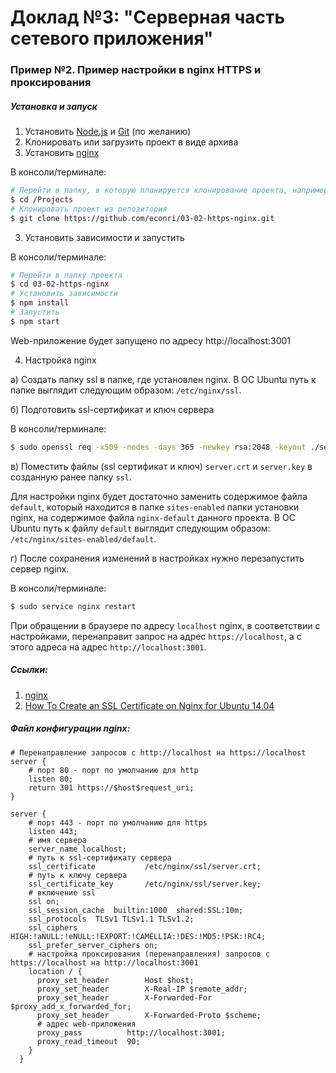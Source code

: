 # Доклад №3: "Серверная часть сетевого приложения"

### Пример №2. Пример настройки в nginx HTTPS и проксирования

##### Установка и запуск

1. Установить [Node.js](https://nodejs.org/en/) и [Git](https://git-scm.com/downloads) (по желанию)
2. Клонировать или загрузить проект в виде архива
3. Установить [nginx](https://nginx.org/ru/download.html)

В консоли/терминале:
``` bash
# Перейти в папку, в которую планируется клонирование проекта, например:
$ cd /Projects
# Клонировать проект из репозитория
$ git clone https://github.com/econri/03-02-https-nginx.git
```

3. Установить зависимости и запустить

В консоли/терминале:

``` bash
# Перейти в папку проекта
$ cd 03-02-https-nginx
# Установить зависимости
$ npm install
# Запустить
$ npm start
```

Web-приложение будет запущено по адресу http://localhost:3001

4. Настройка nginx

а) Создать папку ssl в папке, где установлен nginx. 
В ОС Ubuntu путь к папке выглядит следующим образом: `/etc/nginx/ssl`.

б) Подготовить ssl-сертификат и ключ сервера

В консоли/терминале:

``` bash
$ sudo openssl req -x509 -nodes -days 365 -newkey rsa:2048 -keyout ./server.key -out ./server.crt
```

в) Поместить файлы (ssl сертификат и ключ) `server.crt` и `server.key` в созданную ранее папку `ssl`.

Для настройки nginx  будет достаточно заменить содержимое файла `default`, который находится в папке `sites-enabled` папки установки nginx, на содержимое файла `nginx-default` данного проекта. В ОС Ubuntu путь к файлу `default` выглядит следующим образом: `/etc/nginx/sites-enabled/default`.

г) После сохранения изменений в настройках нужно перезапустить сервер nginx.

В консоли/терминале:

``` bash
$ sudo service nginx restart
```

При обращении в браузере по адресу `localhost` nginx, в соответствии с настройками, перенаправит запрос на адрес `https://localhost`, а с этого адреса на адрес `http://localhost:3001`. 

##### Ссылки:

1. [nginx](https://nginx.org/ru/download.html)
2. [How To Create an SSL Certificate on Nginx for Ubuntu 14.04](https://www.digitalocean.com/community/tutorials/how-to-create-an-ssl-certificate-on-nginx-for-ubuntu-14-04)

##### Файл конфигурации nginx:

``` nginx
# Перенаправление запросов с http://localhost на https://localhost
server {
    # порт 80 - порт по умолчанию для http
    listen 80;
    return 301 https://$host$request_uri;
}

server {
    # порт 443 - порт по умолчанию для https
    listen 443;
    # имя сервера
    server_name localhost;
    # путь к ssl-сертификату сервера
    ssl_certificate           /etc/nginx/ssl/server.crt;
    # путь к ключу сервера
    ssl_certificate_key       /etc/nginx/ssl/server.key;
    # включение ssl
    ssl on;
    ssl_session_cache  builtin:1000  shared:SSL:10m;
    ssl_protocols  TLSv1 TLSv1.1 TLSv1.2;
    ssl_ciphers HIGH:!aNULL:!eNULL:!EXPORT:!CAMELLIA:!DES:!MD5:!PSK:!RC4;
    ssl_prefer_server_ciphers on;
    # настройка проксирования (перенаправления) запросов с https://localhost на http://localhost:3001
    location / {
      proxy_set_header        Host $host;
      proxy_set_header        X-Real-IP $remote_addr;
      proxy_set_header        X-Forwarded-For $proxy_add_x_forwarded_for;
      proxy_set_header        X-Forwarded-Proto $scheme;
      # адрес web-приложения
      proxy_pass          http://localhost:3001;
      proxy_read_timeout  90;
    }
  }

```